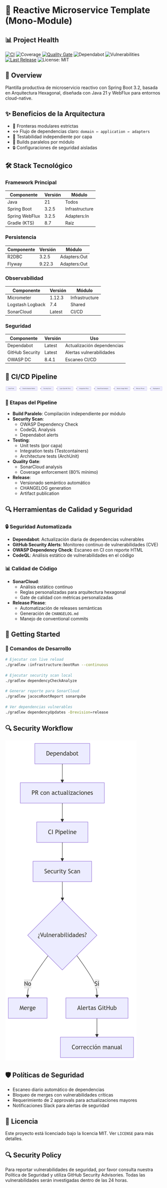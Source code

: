 # 🚀 Reactive Microservice Template (Mono-Module)

## 📊 Project Health
[![CI](https://github.com/marcoslozina/java-springboot-reactive-hexagonal-monomodule-template/actions/workflows/ci.yml/badge.svg?branch=main)](https://github.com/marcoslozina/java-springboot-reactive-hexagonal-monomodule-template/actions/workflows/ci.yml)
![Coverage](https://img.shields.io/endpoint?url=https://raw.githubusercontent.com/marcoslozina/java-springboot-reactive-hexagonal-monomodule-template/gh-pages/coverage.json)
[![Quality Gate](https://sonarcloud.io/api/project_badges/measure?project=marcoslozina_java-springboot-reactive-hexagonal-monomodule-template&metric=alert_status)](https://sonarcloud.io/summary/new_code?id=marcoslozina_java-springboot-reactive-hexagonal-monomodule-template)
![Dependabot](https://img.shields.io/badge/dependabot-active-brightgreen.svg)
![Vulnerabilities](https://img.shields.io/endpoint?url=https://marcoslozina.github.io/java-springboot-reactive-hexagonal-monomodule-template/security.json)
[![Last Release](https://img.shields.io/github/v/release/marcoslozina/java-springboot-reactive-hexagonal-monomodule-template?label=Release)](https://github.com/marcoslozina/java-springboot-reactive-hexagonal-monomodule-template/releases)
![License: MIT](https://img.shields.io/badge/License-MIT-blue.svg)

## 🌟 Overview

Plantilla productiva de microservicio reactivo con Spring Boot 3.2, basada en Arquitectura Hexagonal, diseñada con Java 21 y WebFlux para entornos cloud-native.

## ✨ Beneficios de la Arquitectura

- 🧱 Fronteras modulares estrictas
- ↔️ Flujo de dependencias claro: `domain ← application ← adapters`
- 🧪 Testabilidad independiente por capa
- 🚀 Builds paralelos por módulo
- 🔒 Configuraciones de seguridad aisladas

## 🛠️ Stack Tecnológico

### Framework Principal

| Componente     | Versión | Módulo         |
|----------------|---------|----------------|
| Java           | 21      | Todos          |
| Spring Boot    | 3.2.5   | Infrastructure |
| Spring WebFlux | 3.2.5   | Adapters:In    |
| Gradle (KTS)   | 8.7     | Raíz           |

### Persistencia

| Componente | Versión | Módulo       |
|------------|---------|--------------|
| R2DBC      | 3.2.5   | Adapters:Out |
| Flyway     | 9.22.3  | Adapters:Out |

### Observabilidad

| Componente       | Versión | Módulo         |
|------------------|---------|----------------|
| Micrometer       | 1.12.3  | Infrastructure |
| Logstash Logback | 7.4     | Shared         |
| SonarCloud       | Latest  | CI/CD          |

### Seguridad

| Componente       | Versión | Uso                          |
|------------------|---------|-------------------------------|
| Dependabot       | Latest  | Actualización dependencias    |
| GitHub Security  | Latest  | Alertas vulnerabilidades      |
| OWASP DC         | 8.4.1   | Escaneo CI/CD                 |

## 🔄 CI/CD Pipeline

![CI/CD Diagram](docs/images/cicd-diagram.png)

### 🔧 Etapas del Pipeline

- **Build Paralelo**: Compilación independiente por módulo
- **Security Scan**:
    - OWASP Dependency Check
    - CodeQL Analysis
    - Dependabot alerts
- **Testing**:
    - Unit tests (por capa)
    - Integration tests (Testcontainers)
    - Architecture tests (ArchUnit)
- **Quality Gate**:
    - SonarCloud analysis
    - Coverage enforcement (80% mínimo)
- **Release**:
    - Versionado semántico automático
    - CHANGELOG generation
    - Artifact publication

## 🔍 Herramientas de Calidad y Seguridad

### 🔒 Seguridad Automatizada

- **Dependabot**: Actualización diaria de dependencias vulnerables
- **GitHub Security Alerts**: Monitoreo continuo de vulnerabilidades (CVE)
- **OWASP Dependency Check**: Escaneo en CI con reporte HTML
- **CodeQL**: Análisis estático de vulnerabilidades en el código

### 📊 Calidad de Código

- **SonarCloud**:
    - Análisis estático continuo
    - Reglas personalizadas para arquitectura hexagonal
    - Gate de calidad con métricas personalizadas
- **Release Please**:
    - Automatización de releases semánticas
    - Generación de `CHANGELOG.md`
    - Manejo de conventional commits

## 🚀 Getting Started

### 🔧 Comandos de Desarrollo

```bash
# Ejecutar con live reload
./gradlew :infrastructure:bootRun --continuous

# Ejecutar security scan local
./gradlew dependencyCheckAnalyze

# Generar reporte para SonarCloud
./gradlew jacocoRootReport sonarqube

# Ver dependencias vulnerables
./gradlew dependencyUpdates -Drevision=release
```

## 🔍 Security Workflow

![Security Workflow](docs/images/security-diagram.png)

## 🛡️ Políticas de Seguridad

- Escaneo diario automático de dependencias
- Bloqueo de merges con vulnerabilidades críticas
- Requerimiento de 2 approvals para actualizaciones mayores
- Notificaciones Slack para alertas de seguridad

## 📜 Licencia

Este proyecto está licenciado bajo la licencia MIT. Ver `LICENSE` para más detalles.

## 🔍 Security Policy

Para reportar vulnerabilidades de seguridad, por favor consulta nuestra Política de Seguridad y utiliza GitHub Security Advisories. Todas las vulnerabilidades serán investigadas dentro de las 24 horas.
